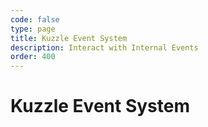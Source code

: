 ```yaml
---
code: false
type: page
title: Kuzzle Event System
description: Interact with Internal Events
order: 400
---
```


# Kuzzle Event System

